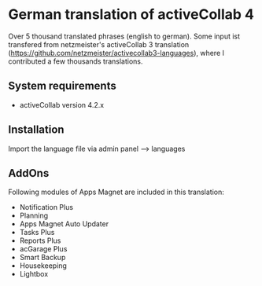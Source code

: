 # German translation of activeCollab 4
Over 5 thousand translated phrases (english to german). Some input ist transfered from netzmeister's activeCollab 3 translation (https://github.com/netzmeister/activecollab3-languages), where I contributed a few thousands translations.

## System requirements
- activeCollab version 4.2.x

## Installation
Import the language file via admin panel --> languages

## AddOns
Following modules of Apps Magnet are included in this translation:
- Notification Plus
- Planning
- Apps Magnet Auto Updater
- Tasks Plus
- Reports Plus
- acGarage Plus
- Smart Backup
- Housekeeping
- Lightbox